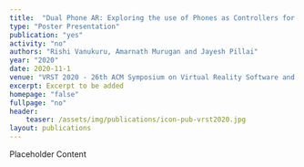 ```yaml
---
title:  "Dual Phone AR: Exploring the use of Phones as Controllers for Mobile Augmented Reality"
type: "Poster Presentation"
publication: "yes"
activity: "no"
authors: "Rishi Vanukuru, Amarnath Murugan and Jayesh Pillai"
year: "2020"
date: 2020-11-1
venue: "VRST 2020 - 26th ACM Symposium on Virtual Reality Software and Technology, Virtual (originally Ottawa, Canada)"
excerpt: Excerpt to be added
homepage: "false"
fullpage: "no"
header:
    teaser: /assets/img/publications/icon-pub-vrst2020.jpg
layout: publications    
---
```


Placeholder Content